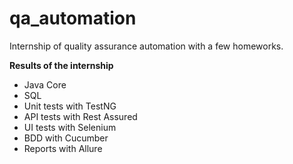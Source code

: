# qa_automation
Internship of quality assurance automation with a few homeworks.

**Results of the internship**
- Java Core
- SQL
- Unit tests with TestNG
- API tests with Rest Assured
- UI tests with Selenium
- BDD with Cucumber
- Reports with Allure
